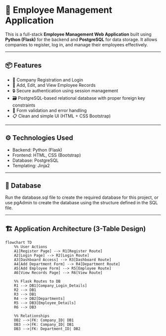 # 🧾 Employee Management Application

This is a full-stack **Employee Management Web Application** built using **Python (Flask)** for the backend and **PostgreSQL** for data storage. It allows companies to register, log in, and manage their employees effectively.

---

## 📦 Features

- 🏢 Company Registration and Login
- 👤 Add, Edit, and View Employee Records
- 🔒 Secure authentication using session management
- 🗃️ PostgreSQL-based relational database with proper foreign key constraints
- 🧮 Form validation and error handling
- 📋 Clean and simple UI (HTML + CSS Bootstrap)

---

## ⚙️ Technologies Used

- Backend: Python (Flask)
- Frontend: HTML, CSS (Bootstrap)
- Database: PostgreSQL
- Templating: Jinja2

---

## 💾 Database
Run the database.sql file to create the required database for this project, or use pgAdmin to create the database using the structure defined in the SQL file.

---
## 🏗️ Application Architecture (3-Table Design)


```mermaid
flowchart TD
    %% User Actions
    A1[Register Page] --> R1[Register Route]
    A2[Login Page] --> R2[Login Route]
    A3[Dashboard Access] --> R3[Dashboard Route]
    A4[Add Department Form] --> R4[Department Route]
    A5[Add Employee Form] --> R5[Employee Route]
    A6[View Records Page] --> R6[View Route]

    %% Flask Routes to DB
    R1 --> DB1[Company_Login_Details]
    R2 --> DB1
    R3 --> DB1
    R4 --> DB2[Departments]
    R5 --> DB3[Employee_Details]
    R6 --> DB3

    %% Relationships
    DB2 -->|FK: Company_ID| DB1
    DB3 -->|FK: Company_ID| DB1
    DB3 -->|FK: Department_ID| DB2
```

